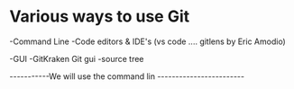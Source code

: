 # Various ways to use Git 

-Command Line 
-Code editors & IDE's 
   (vs code .... gitlens by Eric Amodio)

-GUI 
	-GitKraken Git gui
	-source tree 


-----------We will use the command lin ------------------------



